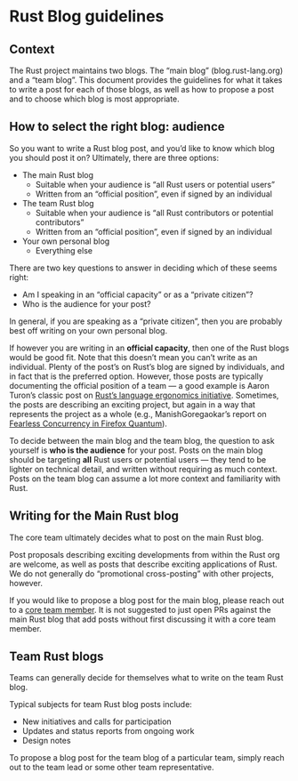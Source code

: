 # Rust Blog guidelines

## Context

The Rust project maintains two blogs. The “main blog” (blog.rust-lang.org) and a “team blog”. This document provides the guidelines for what it takes to write a post for each of those blogs, as well as how to propose a post and to choose which blog is most appropriate.

## How to select the right blog: audience

So you want to write a Rust blog post, and you’d like to know which blog you should post it on? Ultimately, there are three options:


- The main Rust blog
    - Suitable when your audience is “all Rust users or potential users”
    - Written from an “official position”, even if signed by an individual
- The team Rust blog
    - Suitable when your audience is “all Rust contributors or potential contributors”
    - Written from an “official position”, even if signed by an individual
- Your own personal blog
    - Everything else

There are two key questions to answer in deciding which of these seems right:

- Am I speaking in an “official capacity” or as a “private citizen”?
- Who is the audience for your post?

In general, if you are speaking as a “private citizen”, then you are probably best off writing on your own personal blog.

If however you are writing in an **official capacity**, then one of the Rust blogs would be good fit. Note that this doesn’t mean you can’t write as an individual. Plenty of the post’s on Rust’s blog are signed by individuals, and in fact that is the preferred option. However, those posts are typically documenting the official position of a team — a good example is Aaron Turon’s classic post on [Rust’s language ergonomics initiative](https://blog.rust-lang.org/2017/03/02/lang-ergonomics.html). Sometimes, the posts are describing an exciting project, but again in a way that represents the project as a whole (e.g., ManishGoregaokar’s report on [Fearless Concurrency in Firefox Quantum](https://blog.rust-lang.org/2017/11/14/Fearless-Concurrency-In-Firefox-Quantum.html)).

To decide between the main blog and the team blog, the question to ask yourself is **who is the audience** for your post. Posts on the main blog should be targeting **all** Rust users or potential users — they tend to be lighter on technical detail, and written without requiring as much context. Posts on the team blog can assume a lot more context and familiarity with Rust.

## Writing for the Main Rust blog

The core team ultimately decides what to post on the main Rust blog.

Post proposals describing exciting developments from within the Rust org are welcome, as well as posts that describe exciting applications of Rust. We do not generally do “promotional cross-posting” with other projects,  however.

If you would like to propose a blog post for the main blog, please reach out to a [core team member](https://www.rust-lang.org/governance/teams/core). It is not suggested to just open PRs against the main Rust blog that add posts without first discussing it with a core team member.

## Team Rust blogs

Teams can generally decide for themselves what to write on the team Rust blog. 

Typical subjects for team Rust blog posts include:

- New initiatives and calls for participation
- Updates and status reports from ongoing work
- Design notes

To propose a blog post for the team blog of a particular team, simply reach out to the team lead or some other team representative.

